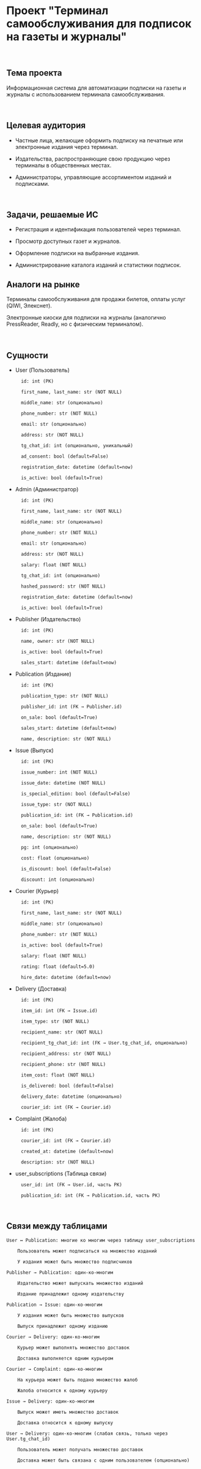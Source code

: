 # Проект "Терминал самообслуживания для подписок на газеты и журналы"

<br/>

## Тема проекта
Информационная система для автоматизации подписки на газеты и журналы с использованием терминала самообслуживания.

<br/>

## Целевая аудитория

- Частные лица, желающие оформить подписку на печатные или электронные издания через терминал.

- Издательства, распространяющие свою продукцию через терминалы в общественных местах.

- Администраторы, управляющие ассортиментом изданий и подписками.

<br/>

## Задачи, решаемые ИС

- Регистрация и идентификация пользователей через терминал.

- Просмотр доступных газет и журналов.

- Оформление подписки на выбранные издания.

- Администрирование каталога изданий и статистики подписок.

## Аналоги на рынке

Терминалы самообслуживания для продажи билетов, оплаты услуг (QIWI, Элекснет).

Электронные киоски для подписки на журналы (аналогично PressReader, Readly, но с физическим терминалом).

<br/>

## Сущности

- User (Пользователь)

        id: int (PK)

        first_name, last_name: str (NOT NULL)

        middle_name: str (опционально)

        phone_number: str (NOT NULL)

        email: str (опционально)

        address: str (NOT NULL)

        tg_chat_id: int (опционально, уникальный)

        ad_consent: bool (default=False)

        registration_date: datetime (default=now)

        is_active: bool (default=True)

- Admin (Администратор)

        id: int (PK)

        first_name, last_name: str (NOT NULL)

        middle_name: str (опционально)

        phone_number: str (NOT NULL)

        email: str (опционально)

        address: str (NOT NULL)

        salary: float (NOT NULL)

        tg_chat_id: int (опционально)

        hashed_password: str (NOT NULL)

        registration_date: datetime (default=now)

        is_active: bool (default=True)

- Publisher (Издательство)

        id: int (PK)

        name, owner: str (NOT NULL)

        is_active: bool (default=True)

        sales_start: datetime (default=now)

- Publication (Издание)

        id: int (PK)

        publication_type: str (NOT NULL)

        publisher_id: int (FK → Publisher.id)

        on_sale: bool (default=True)

        sales_start: datetime (default=now)

        name, description: str (NOT NULL)

- Issue (Выпуск)

        id: int (PK)

        issue_number: int (NOT NULL)

        issue_date: datetime (NOT NULL)

        is_special_edition: bool (default=False)

        issue_type: str (NOT NULL)

        publication_id: int (FK → Publication.id)

        on_sale: bool (default=True)

        name, description: str (NOT NULL)

        pg: int (опционально)

        cost: float (опционально)

        is_discount: bool (default=False)

        discount: int (опционально)

- Courier (Курьер)

        id: int (PK)

        first_name, last_name: str (NOT NULL)

        middle_name: str (опционально)

        phone_number: str (NOT NULL)

        is_active: bool (default=True)

        salary: float (NOT NULL)

        rating: float (default=5.0)

        hire_date: datetime (default=now)

- Delivery (Доставка)

        id: int (PK)

        item_id: int (FK → Issue.id)

        item_type: str (NOT NULL)

        recipient_name: str (NOT NULL)

        recipient_tg_chat_id: int (FK → User.tg_chat_id, опционально)

        recipient_address: str (NOT NULL)

        recipient_phone: str (NOT NULL)

        item_cost: float (NOT NULL)

        is_delivered: bool (default=False)

        delivery_date: datetime (опционально)

        courier_id: int (FK → Courier.id)

- Complaint (Жалоба)

        id: int (PK)

        courier_id: int (FK → Courier.id)

        created_at: datetime (default=now)

        description: str (NOT NULL)

- user_subscriptions (Таблица связи)

        user_id: int (FK → User.id, часть PK)

        publication_id: int (FK → Publication.id, часть PK)

<br/>

## Связи между таблицами

    User ↔ Publication: многие ко многим через таблицу user_subscriptions

        Пользователь может подписаться на множество изданий

        У издания может быть множество подписчиков

    Publisher → Publication: один-ко-многим

        Издательство может выпускать множество изданий

        Издание принадлежит одному издательству

    Publication → Issue: один-ко-многим

        У издания может быть множество выпусков

        Выпуск принадлежит одному изданию

    Courier → Delivery: один-ко-многим

        Курьер может выполнять множество доставок

        Доставка выполняется одним курьером

    Courier → Complaint: один-ко-многим

        На курьера может быть подано множество жалоб

        Жалоба относится к одному курьеру

    Issue → Delivery: один-ко-многим

        Выпуск может иметь множество доставок

        Доставка относится к одному выпуску

    User → Delivery: один-ко-многим (слабая связь, только через User.tg_chat_id)

        Пользователь может получать множество доставок

        Доставка может быть связана с одним пользователем (опционально)
